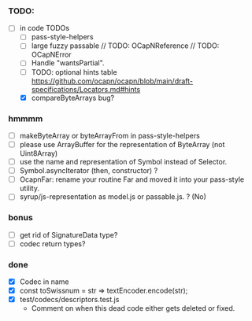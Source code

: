 ### TODO:
- [ ] in code TODOs
  - [ ] pass-style-helpers
  - [ ] large fuzzy passable
    // TODO: OCapNReference
    // TODO: OCapNError
  - [ ] Handle "wantsPartial".
  - [ ] TODO: optional hints table https://github.com/ocapn/ocapn/blob/main/draft-specifications/Locators.md#hints
  - [x] compareByteArrays bug?

### hmmmm
- [ ] makeByteArray or byteArrayFrom in pass-style-helpers
- [ ] please use ArrayBuffer for the representation of ByteArray (not Uint8Array)
- [ ] use the name and representation of Symbol instead of Selector.
- [ ] Symbol.asyncIterator (then, constructor) ?
- [ ] OcapnFar: rename your routine Far and moved it into your pass-style utility.
- [ ] syrup/js-representation as model.js or passable.js. ? (No)

### bonus
- [ ] get rid of SignatureData type?
- [ ] codec return types?

### done
- [x] Codec in name
- [x] const toSwissnum = str => textEncoder.encode(str);
- [x] test/codecs/descriptors.test.js
  - Comment on when this dead code either gets deleted or fixed.
